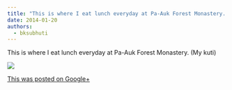 ```yaml
---
title: "This is where I eat lunch everyday at Pa-Auk Forest Monastery. (My kuti)"
date: 2014-01-20
authors: 
  - bksubhuti
---
```


This is where I eat lunch everyday at Pa-Auk Forest Monastery. (My kuti)﻿

![](https://lh6.googleusercontent.com/-hOizhfNTYlc/UtxoBXJwhZI/AAAAAAAAH7o/8udfdB0SlKY/w506-h750/14%2B-%2B1)

[This was posted on Google+](https://plus.google.com/+BhikkhuSubhuti/posts/7arLhtBjYqU)